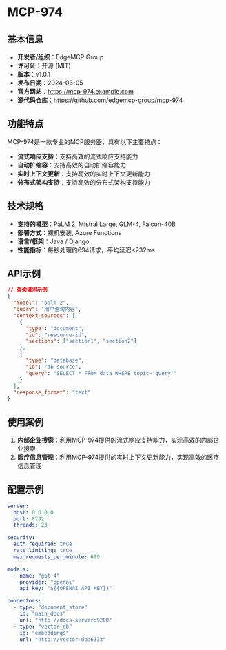 # MCP-974

## 基本信息

- **开发者/组织**：EdgeMCP Group
- **许可证**：开源 (MIT)
- **版本**：v1.0.1
- **发布日期**：2024-03-05
- **官方网站**：https://mcp-974.example.com
- **源代码仓库**：https://github.com/edgemcp-group/mcp-974

## 功能特点

MCP-974是一款专业的MCP服务器，具有以下主要特点：

- **流式响应支持**：支持高效的流式响应支持能力
- **自动扩缩容**：支持高效的自动扩缩容能力
- **实时上下文更新**：支持高效的实时上下文更新能力
- **分布式架构支持**：支持高效的分布式架构支持能力


## 技术规格

- **支持的模型**：PaLM 2, Mistral Large, GLM-4, Falcon-40B
- **部署方式**：裸机安装, Azure Functions
- **语言/框架**：Java / Django
- **性能指标**：每秒处理约694请求，平均延迟<232ms

## API示例

```json
// 查询请求示例
{
  "model": "palm-2",
  "query": "用户查询内容",
  "context_sources": [
    {
      "type": "document",
      "id": "resource-id",
      "sections": ["section1", "section2"]
    },
    {
      "type": "database",
      "id": "db-source",
      "query": "SELECT * FROM data WHERE topic='query'"
    }
  ],
  "response_format": "text"
}
```

## 使用案例

1. **内部企业搜索**：利用MCP-974提供的流式响应支持能力，实现高效的内部企业搜索
2. **医疗信息管理**：利用MCP-974提供的实时上下文更新能力，实现高效的医疗信息管理


## 配置示例

```yaml
server:
  host: 0.0.0.0
  port: 8792
  threads: 23

security:
  auth_required: true
  rate_limiting: true
  max_requests_per_minute: 699

models:
  - name: "gpt-4"
    provider: "openai"
    api_key: "${{OPENAI_API_KEY}}"

connectors:
  - type: "document_store"
    id: "main_docs"
    url: "http://docs-server:9200"
  - type: "vector_db"
    id: "embeddings"
    url: "http://vector-db:6333"
```